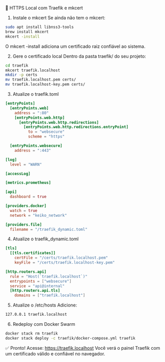 🔐 HTTPS Local com Traefik e mkcert
1. Instale o mkcert
Se ainda não tem o mkcert:

```bash
sudo apt install libnss3-tools
brew install mkcert
mkcert -install
```
O mkcert -install adiciona um certificado raiz confiável ao sistema.

2. Gere o certificado local
Dentro da pasta traefik/ do seu projeto:

```bash
cd traefik
mkcert traefik.localhost
mkdir -p certs
mv traefik.localhost.pem certs/
mv traefik.localhost-key.pem certs/
```

3. Atualize o traefik.toml

```toml
[entryPoints]
  [entryPoints.web]
    address = ":80"
    [entryPoints.web.http]
      [entryPoints.web.http.redirections]
        [entryPoints.web.http.redirections.entryPoint]
          to = "websecure"
          scheme = "https"

  [entryPoints.websecure]
    address = ":443"

[log]
  level = "WARN"

[accessLog]

[metrics.prometheus]

[api]
  dashboard = true

[providers.docker]
  watch = true
  network = "keiko_network"

[providers.file]
  filename = "/traefik_dynamic.toml"
```

4. Atualize o traefik_dynamic.toml

```toml
[tls]
  [[tls.certificates]]
    certFile = "/certs/traefik.localhost.pem"
    keyFile = "/certs/traefik.localhost-key.pem"

[http.routers.api]
  rule = "Host(`traefik.localhost`)"
  entrypoints = ["websecure"]
  service = "api@internal"
  [http.routers.api.tls]
    domains = ["traefik.localhost"]
```

5. Atualize o /etc/hosts
Adicione:

```bash
127.0.0.1 traefik.localhost
```

6. Redeploy com Docker Swarm

```bash
docker stack rm traefik
docker stack deploy -c traefik/docker-compose.yml traefik
```

✅ Pronto!
Acesse: https://traefik.localhost
Você verá o painel Traefik com um certificado válido e confiável no navegador.

